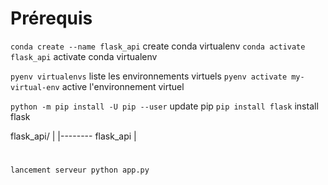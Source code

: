 # Prérequis

`conda create --name flask_api` create conda virtualenv
`conda activate flask_api` activate conda virtualenv

`pyenv virtualenvs` liste les environnements virtuels
`pyenv activate my-virtual-env` active l'environnement virtuel

`python -m pip install -U pip --user` update pip
`pip install flask` install flask

flask_api/
|
|-------- flask_api
          |

#

`lancement serveur python app.py`